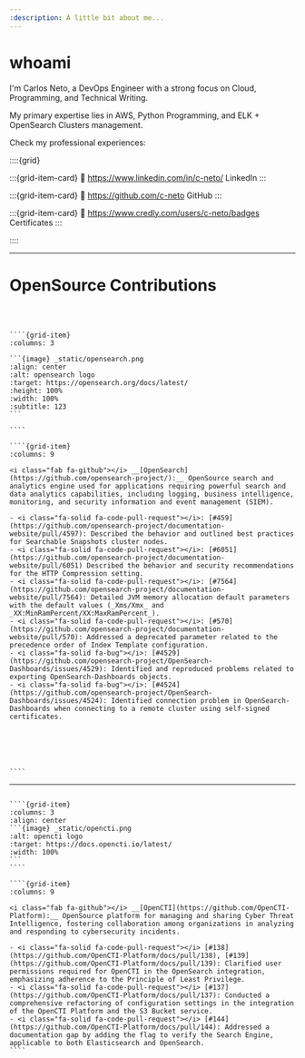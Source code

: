 ```yaml
---
:description: A little bit about me...
---
```


# whoami

I'm Carlos Neto, a DevOps Engineer with a strong focus on Cloud, Programming, and Technical Writing.

My primary expertise lies in AWS, Python Programming, and ELK + OpenSearch Clusters management.

Check my professional experiences:

::::{grid}

:::{grid-item-card}
:link: https://www.linkedin.com/in/c-neto/
<i class="fab fa-linkedin fa-fade"></i> LinkedIn
:::

:::{grid-item-card}
:link: https://github.com/c-neto
<i class="fab fa-github fa-fade"></i> GitHub
:::

:::{grid-item-card}
:link: https://www.credly.com/users/c-neto/badges
<i class="fa-solid fa-certificate fa-fade"></i> Certificates
:::

::::

---

# OpenSource Contributions

<br/>

`````{grid} 2

````{grid-item}
:columns: 3

```{image} _static/opensearch.png
:align: center
:alt: opensearch logo
:target: https://opensearch.org/docs/latest/
:height: 100%
:width: 100%
:subtitle: 123
```

````

````{grid-item}
:columns: 9

<i class="fab fa-github"></i> __[OpenSearch](https://github.com/opensearch-project/):__ OpenSource search and analytics engine used for applications requiring powerful search and data analytics capabilities, including logging, business intelligence, monitoring, and security information and event management (SIEM).

- <i class="fa-solid fa-code-pull-request"></i>: [#459](https://github.com/opensearch-project/documentation-website/pull/4597): Described the behavior and outlined best practices for Searchable Snapshots cluster nodes.
- <i class="fa-solid fa-code-pull-request"></i>: [#6051](https://github.com/opensearch-project/documentation-website/pull/6051) Described the behavior and security recommendations for the HTTP Compression setting.
- <i class="fa-solid fa-code-pull-request"></i>: [#7564](https://github.com/opensearch-project/documentation-website/pull/7564): Detailed JVM memory allocation default parameters with the default values (_Xms/Xmx_ and _XX:MinRamPercent/XX:MaxRamPercent_).
- <i class="fa-solid fa-code-pull-request"></i>: [#570](https://github.com/opensearch-project/documentation-website/pull/570): Addressed a deprecated parameter related to the precedence order of Index Template configuration.
- <i class="fa-solid fa-bug"></i>: [#4529](https://github.com/opensearch-project/OpenSearch-Dashboards/issues/4529): Identified and reproduced problems related to exporting OpenSearch-Dashboards objects.
- <i class="fa-solid fa-bug"></i>: [#4524](https://github.com/opensearch-project/OpenSearch-Dashboards/issues/4524): Identified connection problem in OpenSearch-Dashboards when connecting to a remote cluster using self-signed certificates.






````

`````

---

`````{grid} 2

````{grid-item}
:columns: 3
:align: center
```{image} _static/opencti.png
:alt: opencti logo
:target: https://docs.opencti.io/latest/
:width: 100%
```
````

````{grid-item}
:columns: 9

<i class="fab fa-github"></i> __[OpenCTI](https://github.com/OpenCTI-Platform):__ OpenSource platform for managing and sharing Cyber Threat Intelligence, fostering collaboration among organizations in analyzing and responding to cybersecurity incidents.

- <i class="fa-solid fa-code-pull-request"></i> [#138](https://github.com/OpenCTI-Platform/docs/pull/138), [#139](https://github.com/OpenCTI-Platform/docs/pull/139): Clarified user permissions required for OpenCTI in the OpenSearch integration, emphasizing adherence to the Principle of Least Privilege.
- <i class="fa-solid fa-code-pull-request"></i> [#137](https://github.com/OpenCTI-Platform/docs/pull/137): Conducted a comprehensive refactoring of configuration settings in the integration of the OpenCTI Platform and the S3 Bucket service.
- <i class="fa-solid fa-code-pull-request"></i> [#144](https://github.com/OpenCTI-Platform/docs/pull/144): Addressed a documentation gap by adding the flag to verify the Search Engine, applicable to both Elasticsearch and OpenSearch.
````

